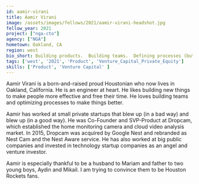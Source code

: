 ```yaml
---
id: aamir-virani
title: Aamir Virani
image: /assets/images/fellows/2021/aamir-virani-headshot.jpg
fellow_year: 2021
project: ["nga-cto"]
agency: ["NGA"]
hometown: Oakland, CA
region: west
bio_short: Building products.  Building teams.  Defining processes (but not too much!).
tags: ['west', '2021', 'Product', 'Venture_Capital_Private_Equity']
skills: ['Product', 'Venture Capital' ]
---
```

Aamir Virani is a born-and-raised proud Houstonian who now lives in Oakland, California.  He is an engineer at heart.  He likes building new things to make people more effective and free their time.  He loves building teams and optimizing processes to make things better.

Aamir has worked at small private startups that blew up (in a bad way) and blew up (in a good way).  He was Co-Founder and SVP-Product at Dropcam, which established the home monitoring camera and cloud video analysis market.  In 2015, Dropcam was acquired by Google Nest and rebranded as Nest Cam and the Nest Aware service.  He has also worked at big public companies and invested in technology startup companies as an angel and venture investor.

Aamir is especially thankful to be a husband to Mariam and father to two young boys, Aydin and Mikail.  I am trying to convince them to be Houston Rockets fans.
